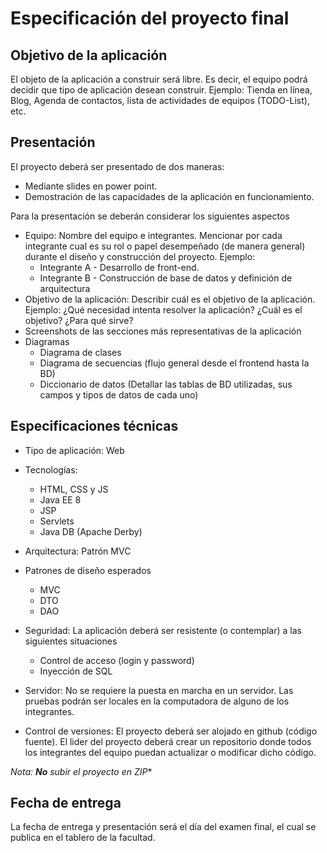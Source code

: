 # Especificación del proyecto final

## Objetivo de la aplicación

El objeto de la aplicación a construir será libre. Es decir, el equipo podrá decidir que tipo de aplicación desean construir.
Ejemplo: Tienda en línea, Blog, Agenda de contactos, lista de actividades de equipos (TODO-List), etc. 

## Presentación

El proyecto deberá ser presentado de dos maneras:

- Mediante slides en power point.
- Demostración de las capacidades de la aplicación en funcionamiento.

Para la presentación se deberán considerar los siguientes aspectos

- Equipo: Nombre del equipo e integrantes. Mencionar por cada integrante cual es su rol o papel desempeñado (de manera general) durante el diseño y construcción del proyecto. Ejemplo:
  - Integrante A - Desarrollo de front-end. 
  - Integrante B - Construcción de base de datos y definición de arquitectura
- Objetivo de la aplicación: Describir cuál es el objetivo de la aplicación. Ejemplo: ¿Qué necesidad intenta resolver la aplicación? ¿Cuál es el objetivo? ¿Para qué sirve?
- Screenshots de las secciones más representativas de la aplicación
- Diagramas
  - Diagrama de clases
  - Diagrama de secuencias (flujo general desde el frontend hasta la BD)
  - Diccionario de datos (Detallar las tablas de BD utilizadas, sus campos y tipos de datos de cada uno)

## Especificaciones técnicas

- Tipo de aplicación: Web
- Tecnologías:
  - HTML, CSS y JS
  - Java EE 8
  - JSP
  - Servlets
  - Java DB (Apache Derby)
- Arquitectura: Patrón MVC
- Patrones de diseño esperados
	- MVC
	- DTO
	- DAO
- Seguridad: La aplicación deberá ser resistente (o contemplar) a las siguientes situaciones
  - Control de acceso (login y password)
  - Inyección de SQL
  
- Servidor: No se requiere la puesta en marcha en un servidor. Las pruebas podrán ser locales en la computadora de alguno de los integrantes.

- Control de versiones: El proyecto deberá ser alojado en github (código fuente). El lider del proyecto deberá crear un repositorio donde todos los integrantes del equipo puedan actualizar o modificar dicho código.

*Nota: **No** subir el proyecto en ZIP**

## Fecha de entrega

La fecha de entrega y presentación será el día del examen final, el cual se publica en el tablero de la facultad.
